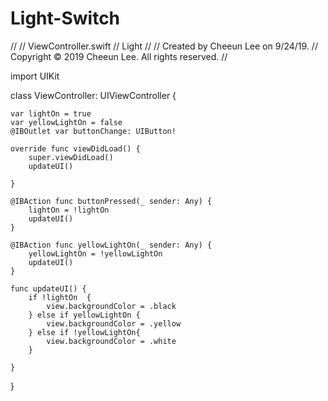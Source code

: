 # Light-Switch
//
//  ViewController.swift
//  Light
//
//  Created by Cheeun Lee on 9/24/19.
//  Copyright © 2019 Cheeun Lee. All rights reserved.
//

import UIKit

class ViewController: UIViewController {

    var lightOn = true
    var yellowLightOn = false
    @IBOutlet var buttonChange: UIButton!
    
    override func viewDidLoad() {
        super.viewDidLoad()
        updateUI()
       
    }

    @IBAction func buttonPressed(_ sender: Any) {
        lightOn = !lightOn
        updateUI()
    }
    
    @IBAction func yellowLightOn(_ sender: Any) {
        yellowLightOn = !yellowLightOn
        updateUI()
    }
    
    func updateUI() {
        if !lightOn  {
            view.backgroundColor = .black
        } else if yellowLightOn {
            view.backgroundColor = .yellow
        } else if !yellowLightOn{
            view.backgroundColor = .white
        }
   
    }
    
}
